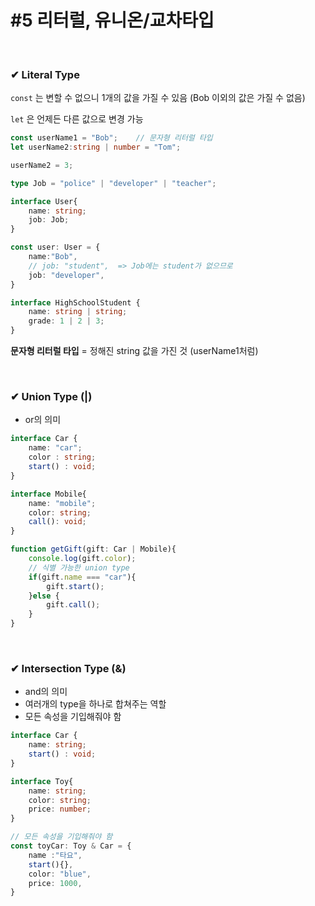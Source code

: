 # #5 리터럴, 유니온/교차타입

​             

### ✔ Literal Type

`const` 는 변할 수 없으니 1개의 값을 가질 수 있음 (Bob 이외의 값은 가질 수 없음)

`let` 은 언제든 다른 값으로 변경 가능

```typescript
const userName1 = "Bob";	// 문자형 리터럴 타입
let userName2:string | number = "Tom";

userName2 = 3;

type Job = "police" | "developer" | "teacher";

interface User{
    name: string;
    job: Job;
}

const user: User = {
    name:"Bob",
    // job: "student",  => Job에는 student가 없으므로
    job: "developer",
}

interface HighSchoolStudent {
    name: string | string;
    grade: 1 | 2 | 3;
}
```

**문자형 리터럴 타입**  = 정해진 string 값을 가진 것 (userName1처럼)

​         

### ✔ Union Type (|)

- or의 의미

```typescript
interface Car {
    name: "car";
    color : string;
    start() : void;
}

interface Mobile{
    name: "mobile";
    color: string;
    call(): void;
}

function getGift(gift: Car | Mobile){
    console.log(gift.color);
	// 식별 가능한 union type
    if(gift.name === "car"){
        gift.start();
    }else {
        gift.call();
    }
}
```

​              

### ✔ Intersection Type (&)

- and의 의미
- 여러개의 type을 하나로 합쳐주는 역할 
- 모든 속성을 기입해줘야 함

```typescript
interface Car {
    name: string;
    start() : void;
}

interface Toy{
    name: string;
    color: string;
    price: number;
}

// 모든 속성을 기입해줘야 함
const toyCar: Toy & Car = {
    name :"타요",
    start(){},
    color: "blue",
    price: 1000,
}
```

